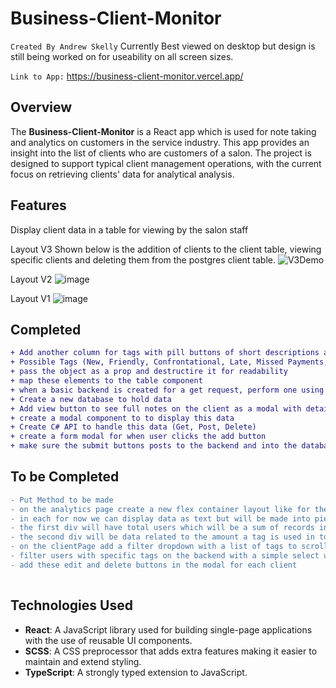 # Business-Client-Monitor
`Created By Andrew Skelly`
Currently Best viewed on desktop but design is still being worked on for useability on all screen sizes.

``` Link to App: ``` https://business-client-monitor.vercel.app/

## Overview

The **Business-Client-Monitor** is a React app which is used for note taking and analytics on customers in the service industry. This app provides an insight into the list of clients who are customers of a salon. The project is designed to support typical client management operations, with the current focus on retrieving clients' data for analytical analysis.

## Features

Display client data in a table for viewing by the salon staff

Layout V3
Shown below is the addition of clients to the client table, viewing specific clients and deleting them from the postgres client table.
![V3Demo](https://github.com/user-attachments/assets/a5ea0481-4f7b-486f-93f1-6d67214d2ed9)

Layout V2
![image](https://github.com/user-attachments/assets/5d9657db-ceed-49cf-a933-94ea2b0a748a)


Layout V1
![image](https://github.com/user-attachments/assets/1c4569bf-9f3c-4d71-af31-e6daca7776ec)

## Completed
```diff
+ Add another column for tags with pill buttons of short descriptions about the client
+ Possible Tags (New, Friendly, Confrontational, Late, Missed Payments, Banned, Allergies, Special Accomodations)
+ pass the object as a prop and destructire it for readability
+ map these elements to the table component
+ when a basic backend is created for a get request, perform one using the useEffect hook and update the map with real DB data
+ Create a new database to hold data
+ Add view button to see full notes on the client as a modal with detailed profile
+ create a modal component to to display this data
+ Create C# API to handle this data (Get, Post, Delete)
+ create a form modal for when user clicks the add button
+ make sure the submit buttons posts to the backend and into the database
```

## To be Completed
```diff
- Put Method to be made
- on the analytics page create a new flex container layout like for the clientpage this time with 6 divs inside, each can be their own component
- in each for now we can display data as text but will be made into pie charts and such
- the first div will have total users which will be a sum of records in the database of client id's
- the second div will be data related to the amount a tag is used in total as a percentage, this will become a pie chart
- on the clientPage add a filter dropdown with a list of tags to scroll through.
- filter users with specific tags on the backend with a simple select user where Tag='Banned' style query and have a get response for this
- add these edit and delete buttons in the modal for each client
 

```

## Technologies Used

- **React**: A JavaScript library used for building single-page applications with the use of reusable UI components.
- **SCSS**: A CSS preprocessor that adds extra features making it easier to maintain and extend styling.
- **TypeScript**: A strongly typed extension to JavaScript.
